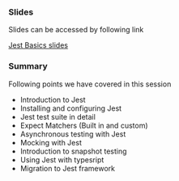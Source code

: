 

### Slides

Slides can be accessed by following link

[Jest Basics slides](http://slides.com/abdulmoiz/deck)


### Summary

Following points we have covered in this session

* Introduction to Jest
* Installing and configuring Jest
* Jest test suite in detail
* Expect Matchers (Built in and custom)
* Asynchronous testing with Jest
* Mocking with Jest
* Introduction to snapshot testing 
* Using Jest with typesript
* Migration to Jest framework
